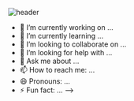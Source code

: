 ![header](https://capsule-render.vercel.app/api?type=waving&color=0:FFF42B,100:37F33D&height=300&section=header&font=Hello!&fontColor=CCFFB9&fontAlign=70&fontSize=80)


- 🔭 I’m currently working on ...
- 🌱 I’m currently learning ...
- 👯 I’m looking to collaborate on ...
- 🤔 I’m looking for help with ...
- 💬 Ask me about ...
- 📫 How to reach me: ...
- 😄 Pronouns: ...
- ⚡ Fun fact: ...
-->
